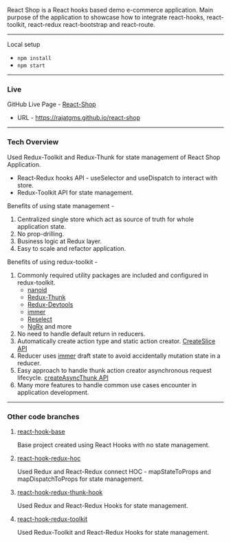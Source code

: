 React Shop is a React hooks based demo e-commerce application. Main purpose of the application to showcase how to integrate react-hooks, react-toolkit, react-redux 
react-bootstrap and react-route.

---
Local setup
- ``npm install``
- ``npm start``
---
### Live
GitHub Live Page - [React-Shop](https://rajatgms.github.io/react-shop/)
- URL - https://rajatgms.github.io/react-shop
---
### Tech Overview
Used Redux-Toolkit and Redux-Thunk for state management of React Shop Application.
- React-Redux hooks API - useSelector and useDispatch to interact with store.
- Redux-Toolkit API for state management.

Benefits of using state management - 
1. Centralized single store which act as source of truth for whole application state.
2. No prop-drilling.
3. Business logic at Redux layer. 
4. Easy to scale and refactor application.

Benefits of using redux-toolkit -
1. Commonly required utility packages are included and configured in redux-toolkit.
   - [nanoid](https://redux-toolkit.js.org/api/other-exports#nanoid)
   - [Redux-Thunk](https://github.com/reduxjs/redux-thunk)
   - [Redux-Devtools](https://github.com/reduxjs/redux-devtools) 
   - [immer](https://immerjs.github.io/immer/)
   - [Reselect](https://github.com/reduxjs/reselect)
   - [NgRx](https://ngrx.io/guide/entity) and more 
2. No need to handle default return in reducers.
3. Automatically create action type and static action creator. [CreateSlice API](https://redux-toolkit.js.org/api/createSlice)  
4. Reducer uses [immer](https://immerjs.github.io/immer/) draft state to avoid accidentally mutation state in a reducer.
5. Easy approach to handle thunk action creator asynchronous request lifecycle. [createAsyncThunk API](https://redux-toolkit.js.org/api/createAsyncThunk#createasyncthunk)
6. Many more features to handle common use cases encounter in application development.

---
### Other code branches
1. [react-hook-base](https://github.com/Rajatgms/react-shop/tree/react-hook-base)
   
   Base project created using React Hooks with no state management.
   
2. [react-hook-redux-hoc](https://github.com/Rajatgms/react-shop/tree/react-hook-redux-hoc)
   
   Used Redux and React-Redux connect HOC - mapStateToProps and mapDispatchToProps for state management.
   
3. [react-hook-redux-thunk-hook](https://github.com/Rajatgms/react-shop/tree/react-hook-redux-thunk-hook)

   Used Redux and React-Redux Hooks for state management. 
   
4. [react-hook-redux-toolkit](https://github.com/Rajatgms/react-shop/tree/react-hook-redux-toolkit)

   Used Redux-Toolkit and React-Redux Hooks for state management.
